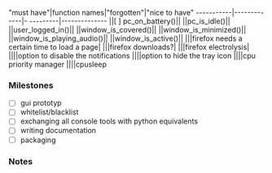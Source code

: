 "must have"|function names|"forgotten"|"nice to have"
-----------|-------------|- ---------|--------------
||[ ] pc_on_battery()||
||pc_is_idle()||
||user_logged_in()||
||window_is_covered()||
||window_is_minimized()||
||window_is_playing_audio()||
||window_is_active()||
|||firefox needs a certain time to load a page|
|||firefox downloads?|
|||firefox electrolysis|
||||option to disable the notifications
||||option to hide the tray icon
||||cpu priority manager
||||cpusleep

### Milestones

- [ ] gui prototyp
- [ ] whitelist/blacklist
- [ ] exchanging all console tools with python equivalents
- [ ] writing documentation
- [ ] packaging

### Notes

